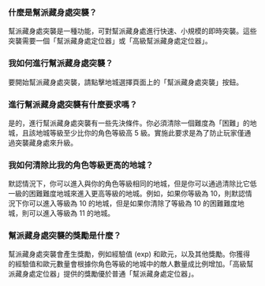 ### 什麼是幫派藏身處突襲？

幫派藏身處突襲是一種功能，可對幫派藏身處進行快速、小規模的即時突襲。這些突襲需要一個「幫派藏身處定位器」或「高級幫派藏身處定位器」。

### 我如何進行幫派藏身處突襲？

要開始幫派藏身處突襲，請點擊地城選擇頁面上的「幫派藏身處突襲」按鈕。

### 進行幫派藏身處突襲有什麼要求嗎？

是的，進行幫派藏身處突襲有一些先決條件。你必須清除一個難度為「困難」的地城，且該地城等級至少比你的角色等級高 5 級。實施此要求是為了防止玩家僅通過突襲藏身處來升級。

### 我如何清除比我的角色等級更高的地城？

默認情況下，你可以進入與你的角色等級相同的地城，但是你可以通過清除比它低一級的困難難度地城來進入更高等級的地城。例如，如果你等級為 10，則默認情況下你可以進入等級為 10 的地城，但是如果你清除了等級為 10 的困難難度地城，則可以進入等級為 11 的地城。

### 幫派藏身處突襲的獎勵是什麼？

幫派藏身處突襲會產生獎勵，例如經驗值 (exp) 和歐元，以及其他獎勵。你獲得的經驗值和歐元數量會根據你角色等級的地城中的敵人數量成比例增加。「高級幫派藏身處定位器」提供的獎勵優於普通「幫派藏身處定位器」。
